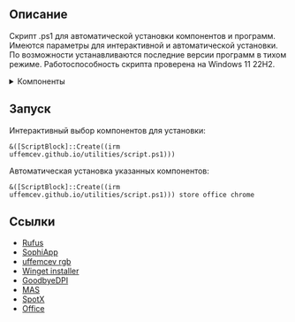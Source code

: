 ## Описание
Скрипт .ps1 для автоматической установки компонентов и программ. Имеются параметры для интерактивной и автоматической установки. По возможности устанавливаются последние версии программ в тихом режиме. Работоспособность скрипта проверена на Windows 11 22H2.

<details>
	<summary>Компоненты</summary>
	<table>
		<thead>
			<tr>
				<th>Компонент</th>
				<th>Описание</th>
			</tr>
		</thead>
		<tbody>
			<tr>
				<td>all</td>
				<td>Установить всё</td>
			</tr>
			<tr>
				<td>dns</td>
				<td>Cloudflare DNS-over-HTTPS</td>
			</tr>
			<tr>
				<td>update</td>
				<td>Обновление всех приложений на пк</td>
			</tr>
			<tr>
				<td>office</td>
				<td>Office, Word, Excel 365 mondo volume license</td>
			</tr>
			<tr>
				<td>spotx</td>
				<td>Spotify мод</td>
			</tr>
			<tr>
				<td>dpi</td>
				<td>GoodbyeDPI, режим 5 + обновление blacklist</td>
			</tr>
			<tr>
				<td>chrome</td>
				<td>Google Chrome</td>
			</tr>
			<tr>
				<td>discord</td>
				<td>Discord</td>
			</tr>
			<tr>
				<td>steam</td>
				<td>Steam</td>
			</tr>
			<tr>
				<td>qbit</td>
				<td>qBittorrent</td>
			</tr>
			<tr>
				<td>zip</td>
				<td>7-zip</td>
			</tr>
			<tr>
				<td>gdrive</td>
				<td>Google Drive</td>
			</tr>
			<tr>
				<td>adguard</td>
				<td>AdGuard</td>
			</tr>
			<tr>
				<td>blender</td>
				<td>Blender</td>
			</tr>
			<tr>
				<td>open</td>
				<td>OpenRGB + uffemcev rgb</td>
			</tr>
				<tr>
				<td>codec</td>
				<td>K-Lite Codec Pack Full, ручная установка</td>
			</tr>
			<tr>
				<td>nvidia</td>
				<td>NVCleanstall, ручная установка</td>
			</tr>
			<tr>
				<td>win</td>
				<td>Windows 11 22H2 iso folder</td>
			</tr>
			<tr>
				<td>rufus</td>
				<td>Rufus</td>
			</tr>
			<tr>
				<td>sophia</td>
				<td>SophiApp Tweaker</td>
			</tr>
			<tr>
				<td>trackers</td>
				<td>Ссылки на торрент трекеры</td>
			</tr>
		</tbody>
	</table>
</details>

## Запуск
Интерактивный выбор компонентов для установки:
```
&([ScriptBlock]::Create((irm uffemcev.github.io/utilities/script.ps1)))
```
Автоматическая установка указанных компонентов:
```
&([ScriptBlock]::Create((irm uffemcev.github.io/utilities/script.ps1))) store office chrome
```

## Ссылки
* [Rufus](https://github.com/pbatard/rufus)
* [SophiApp](https://github.com/Sophia-Community/SophiApp)
* [uffemcev rgb](https://github.com/uffemcev/rgb)
* [Winget installer](https://github.com/asheroto/winget-installer)
* [GoodbyeDPI](https://github.com/ValdikSS/GoodbyeDPI)
* [MAS](https://github.com/massgravel/Microsoft-Activation-Scripts)
* [SpotX](https://github.com/amd64fox/SpotX)
* [Office](https://github.com/farag2/Office)
